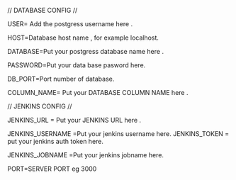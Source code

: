 // DATABASE CONFIG //

USER= Add the postgress username here .

HOST=Database host name , for example localhost.

DATABASE=Put your postgress database name here .

PASSWORD=Put your data base pasword here.

DB_PORT=Port number of database.

COLUMN_NAME= Put your DATABASE COLUMN NAME here .

// JENKINS CONFIG //

JENKINS_URL = Put your JENKINS URL here .

JENKINS_USERNAME =Put your jenkins username here.
JENKINS_TOKEN = put your jenkins auth token here.

JENKINS_JOBNAME =Put your jenkins jobname here.

PORT=SERVER PORT eg 3000
